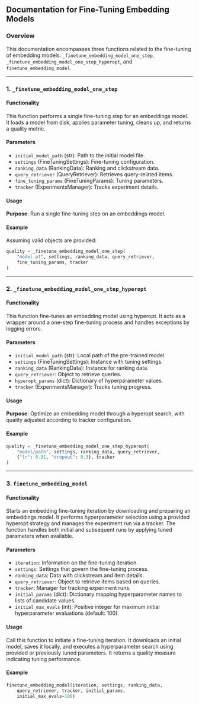 ## Documentation for Fine-Tuning Embedding Models

### Overview
This documentation encompasses three functions related to the fine-tuning of embedding models: `_finetune_embedding_model_one_step`, `_finetune_embedding_model_one_step_hyperopt`, and `finetune_embedding_model`. 

---

### 1. `_finetune_embedding_model_one_step`

#### Functionality
This function performs a single fine-tuning step for an embeddings model. It loads a model from disk, applies parameter tuning, cleans up, and returns a quality metric.

#### Parameters
- `initial_model_path` (str): Path to the initial model file.
- `settings` (FineTuningSettings): Fine-tuning configuration.
- `ranking_data` (RankingData): Ranking and clickstream data.
- `query_retriever` (QueryRetriever): Retrieves query-related items.
- `fine_tuning_params` (FineTuningParams): Tuning parameters.
- `tracker` (ExperimentsManager): Tracks experiment details.

#### Usage
**Purpose**: Run a single fine-tuning step on an embeddings model.

#### Example
Assuming valid objects are provided:
```python
quality = _finetune_embedding_model_one_step(
    "model.pt", settings, ranking_data, query_retriever,
    fine_tuning_params, tracker
)
```

---

### 2. `_finetune_embedding_model_one_step_hyperopt`

#### Functionality
This function fine-tunes an embedding model using hyperopt. It acts as a wrapper around a one-step fine-tuning process and handles exceptions by logging errors.

#### Parameters
- `initial_model_path` (str): Local path of the pre-trained model.
- `settings` (FineTuningSettings): Instance with tuning settings.
- `ranking_data` (RankingData): Instance for ranking data.
- `query_retriever`: Object to retrieve queries.
- `hyperopt_params` (dict): Dictionary of hyperparameter values.
- `tracker` (ExperimentsManager): Tracks tuning progress.

#### Usage
**Purpose**: Optimize an embedding model through a hyperopt search, with quality adjusted according to tracker configuration.

#### Example
```python
quality = _finetune_embedding_model_one_step_hyperopt(
    "model/path", settings, ranking_data, query_retriever, 
    {"lr": 0.01, "dropout": 0.3}, tracker
)
```

---

### 3. `finetune_embedding_model`

#### Functionality
Starts an embedding fine-tuning iteration by downloading and preparing an embeddings model. It performs hyperparameter selection using a provided hyperopt strategy and manages the experiment run via a tracker. The function handles both initial and subsequent runs by applying tuned parameters when available.

#### Parameters
- `iteration`: Information on the fine-tuning iteration.
- `settings`: Settings that govern the fine-tuning process.
- `ranking_data`: Data with clickstream and item details.
- `query_retriever`: Object to retrieve items based on queries.
- `tracker`: Manager for tracking experiment runs.
- `initial_params` (dict): Dictionary mapping hyperparameter names to lists of candidate values.
- `initial_max_evals` (int): Positive integer for maximum initial hyperparameter evaluations (default: 100).

#### Usage
Call this function to initiate a fine-tuning iteration. It downloads an initial model, saves it locally, and executes a hyperparameter search using provided or previously tuned parameters. It returns a quality measure indicating tuning performance.

#### Example
```python
finetune_embedding_model(iteration, settings, ranking_data,
    query_retriever, tracker, initial_params,
    initial_max_evals=100)
```